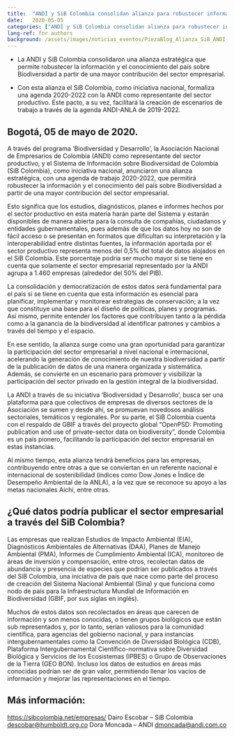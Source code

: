```yaml
---
title:  "ANDI y SiB Colombia consolidan alianza para robustecer información del país sobre biodiversidad desde las empresas"
date:   2020-05-05
categories: ["ANDI y SiB Colombia consolidan alianza para robustecer información del país sobre biodiversidad desde las empresas"]
lang-ref: for authors
background: /assets/images/noticias_eventos/PiezaBlog_Alianza_SiB_ANDI_Mesa-de-trabajo-1-copia-1000x1000.png
---
```


- La ANDI y SiB Colombia consolidaron una alianza estratégica que permite robustecer la información y el conocimiento del país sobre Biodiversidad a partir de una mayor contribución del sector empresarial.

- Con esta alianza el SiB Colombia, como iniciativa nacional, formaliza una agenda 2020-2022 con la ANDI como representante del sector productivo. Este pacto, a su vez, facilitará la creación de  escenarios de trabajo a través de la agenda ANDI-ANLA de 2019-2022.

## Bogotá, 05 de mayo de 2020.

A través del programa ‘Biodiversidad y Desarrollo’, la Asociación Nacional de Empresarios de Colombia (ANDI) como representante del sector productivo, y el Sistema de Información sobre Biodiversidad de Colombia (SiB Colombia), como iniciativa nacional, anunciaron una alianza estratégica, con una agenda de trabajo 2020-2022, que permitirá robustecer la información y el conocimiento del país sobre Biodiversidad a partir de una mayor contribución del sector empresarial.

Esto significa que los estudios, diagnósticos, planes e informes hechos por el sector productivo en esta materia harán parte del Sistema y estarán disponibles de manera abierta para la consulta de compañías, ciudadanos y entidades gubernamentales, pues además de que los datos hoy no son de fácil acceso o se presentan en formatos que dificultan su interpretación y la interoperabilidad entre distintas fuentes, la información aportada por el sector productivo representa menos del 0,5% del total de datos alojados en el SiB Colombia. Este porcentaje podría ser mucho mayor si se tiene en cuenta que solamente el sector empresarial representado por la ANDI agrupa a 1.460 empresas (alrededor del 50% del PIB).

La consolidación y democratización de estos datos será fundamental para el país si se tiene en cuenta que esta información es esencial para planificar, implementar y monitorear estrategias de conservación; a la vez que constituye una base para el diseño de políticas, planes y programas. Así mismo, permite entender los factores que contribuyen tanto a la pérdida como a la ganancia de la biodiversidad al identificar patrones y cambios a través del tiempo y el espacio.

En ese sentido, la alianza surge como una gran oportunidad para garantizar la participación del sector empresarial a nivel nacional e internacional, acelerando la generación de conocimiento de nuestra biodiversidad a partir de la publicación de datos de una manera organizada y sistemática. Además, se convierte en un escenario para promover y visibilizar la participación del sector privado en la gestión integral de la biodiversidad.

La ANDI a través de su iniciativa ‘Biodiversidad y Desarrollo’, busca ser una plataforma para que colectivos de empresas de diversos sectores de la Asociación se sumen y desde ahí, se promuevan novedosos análisis sectoriales, temáticos y regionales. Por su parte, el SiB Colombia cuenta con el respaldo de GBIF a través del proyecto global “OpenPSD: Promoting publication and use of private-sector data on biodiversity”, donde Colombia es un país pionero, facilitando la participación del sector empresarial en estas instancias.

Al mismo tiempo, esta alianza tendrá beneficios para las empresas, contribuyendo entre otras a que se conviertan en un referente nacional e internacional de sostenibilidad (índices como Dow Jones e Índice de Desempeño Ambiental de la ANLA), a la vez que se reconoce su apoyo a las metas nacionales Aichi, entre otras.

## ¿Qué datos podría publicar el sector empresarial a través del SiB Colombia?

Las empresas que realizan Estudios de Impacto Ambiental (EIA), Diagnósticos Ambientales de Alternativas (DAA), Planes de Manejo Ambiental (PMA), Informes de Cumplimiento Ambiental (ICA), monitoreo de áreas de inversión y compensación, entre otros, recolectan datos de abundancia y presencia de especies que podrían ser publicados a través del SiB Colombia, una iniciativa de país que nace como parte del proceso de creación del Sistema Nacional Ambiental (Sina) y que funciona como nodo de país para la Infraestructura Mundial de Información en Biodiversidad (GBIF, por sus siglas en inglés).

Muchos de estos datos son recolectados en áreas que carecen de información y son menos conocidas, o tienen grupos biológicos que están sub representados y, por lo tanto, serían valiosos para la comunidad científica, para agencias del gobierno nacional, y para instancias  intergubernamentales como la Convención de Diversidad Biológica (CDB), Plataforma Intergubernamental Científico-normativa sobre Diversidad Biológica y Servicios de los Ecosistemas (IPBES) o Grupo de Observaciones de la Tierra (GEO BON). Incluso los datos de estudios en áreas más conocidas podrían ser de gran valor, permitiendo llenar los vacíos de información y mejorar las representaciones en el tiempo.

## Más información:
https://sibcolombia.net/empresas/
Dairo Escobar – SiB Colombia descobar@humboldt.org.co
Dora Moncada – ANDI dmoncada@andi.com.co
